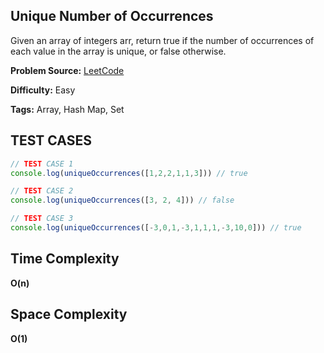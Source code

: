 ## Unique Number of Occurrences
Given an array of integers arr, return true if the number of occurrences of each value in the array is unique, or false otherwise.

**Problem Source:**  [LeetCode](https://leetcode.com/problems/unique-number-of-occurrences/)

**Difficulty:**  Easy

**Tags:**  Array, Hash Map, Set


## TEST CASES
```javascript
// TEST CASE 1
console.log(uniqueOccurrences([1,2,2,1,1,3])) // true

// TEST CASE 2
console.log(uniqueOccurrences([3, 2, 4])) // false

// TEST CASE 3
console.log(uniqueOccurrences([-3,0,1,-3,1,1,1,-3,10,0])) // true
```
## Time Complexity
**O(n)**

## Space Complexity
**O(1)**
